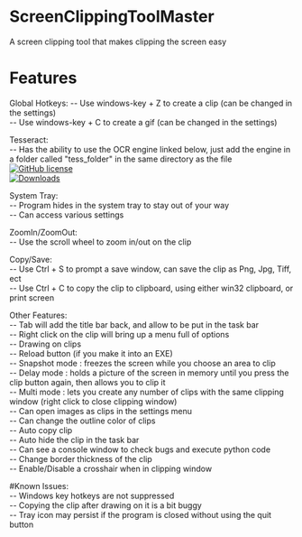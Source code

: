 # ScreenClippingToolMaster
A screen clipping tool that makes clipping the screen easy

# Features
Global Hotkeys:
-- Use windows-key + Z to create a clip (can be changed in the settings)  
-- Use windows-key + C to create a gif (can be changed in the settings)  

Tesseract:  
-- Has the ability to use the OCR engine linked below, just add the engine in a folder called "tess_folder" in the same directory as the file  
[![GitHub license](https://img.shields.io/badge/license-Apache--2.0-blue.svg)](https://raw.githubusercontent.com/tesseract-ocr/tesseract/master/LICENSE)  
[![Downloads](https://img.shields.io/badge/download-all%20releases-brightgreen.svg)](https://github.com/tesseract-ocr/tesseract/releases/)  

System Tray:  
-- Program hides in the system tray to stay out of your way  
-- Can access various settings  

ZoomIn/ZoomOut:  
-- Use the scroll wheel to zoom in/out on the clip 

Copy/Save:  
-- Use Ctrl + S to prompt a save window, can save the clip as Png, Jpg, Tiff, ect  
-- Use Ctrl + C to copy the clip to clipboard, using either win32 clipboard, or print screen  

Other Features:  
-- Tab will add the title bar back, and allow to be put in the task bar  
-- Right click on the clip will bring up a menu full of options  
-- Drawing on clips  
-- Reload button (if you make it into an EXE)  
-- Snapshot mode : freezes the screen while you choose an area to clip  
-- Delay mode : holds a picture of the screen in memory until you press the clip button again, then allows you to clip it  
-- Multi mode : lets you create any number of clips with the same clipping window (right click to close clipping window)  
-- Can open images as clips in the settings menu  
-- Can change the outline color of clips  
-- Auto copy clip  
-- Auto hide the clip in the task bar  
-- Can see a console window to check bugs and execute python code  
-- Change border thickness of the clip  
-- Enable/Disable a crosshair when in clipping window  

#Known Issues:  
-- Windows key hotkeys are not suppressed  
-- Copying the clip after drawing on it is a bit buggy  
-- Tray icon may persist if the program is closed without using the quit button  
